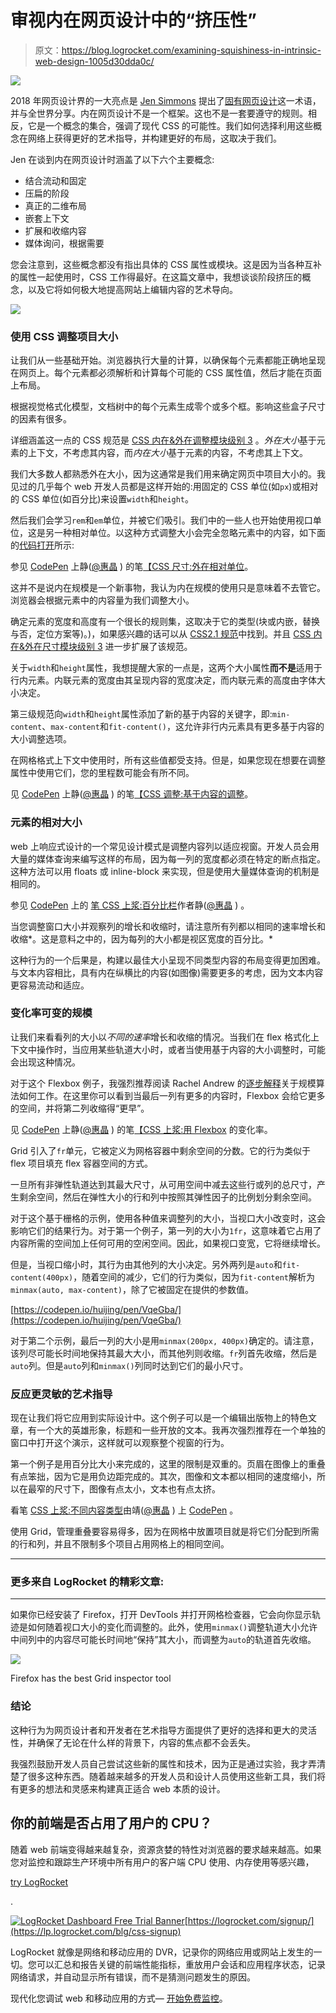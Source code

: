 # 审视内在网页设计中的“挤压性”

> 原文：<https://blog.logrocket.com/examining-squishiness-in-intrinsic-web-design-1005d30dda0c/>

![](img/80392726c1df32466313f696ac445642.png)

2018 年网页设计界的一大亮点是 [Jen Simmons](http://jensimmons.com/) 提出了[固有网页设计](http://www.zeldman.com/2018/05/02/transcript-intrinsic-web-design-with-jen-simmons-the-big-web-show/)这一术语，并与全世界分享。内在网页设计不是一个框架。这也不是一套要遵守的规则。相反，它是一个概念的集合，强调了现代 CSS 的可能性。我们如何选择利用这些概念在网络上获得更好的艺术指导，并构建更好的布局，这取决于我们。

Jen 在谈到内在网页设计时涵盖了以下六个主要概念:

*   结合流动和固定
*   压扁的阶段
*   真正的二维布局
*   嵌套上下文
*   扩展和收缩内容
*   媒体询问，根据需要

您会注意到，这些概念都没有指出具体的 CSS 属性或模块。这是因为当各种互补的属性一起使用时，CSS 工作得最好。在这篇文章中，我想谈谈阶段挤压的概念，以及它将如何极大地提高网站上编辑内容的艺术导向。

[![](img/94b3e0f84b30cb0d321f60471481ab64.png)](https://logrocket.com/signup/)

### 使用 CSS 调整项目大小

让我们从一些基础开始。浏览器执行大量的计算，以确保每个元素都能正确地呈现在网页上。每个元素都必须解析和计算每个可能的 CSS 属性值，然后才能在页面上布局。

根据视觉格式化模型，文档树中的每个元素生成零个或多个框。影响这些盒子尺寸的因素有很多。

详细涵盖这一点的 CSS 规范是 [CSS 内在&外在调整模块级别 3](https://www.w3.org/TR/css-sizing-3/) 。*外在大小*基于元素的上下文，不考虑其内容，而*内在大小*基于元素的内容，不考虑其上下文。

我们大多数人都熟悉外在大小，因为这通常是我们用来确定网页中项目大小的。我见过的几乎每个 web 开发人员都是这样开始的:用固定的 CSS 单位(如`px`)或相对的 CSS 单位(如百分比)来设置`width`和`height`。

然后我们会学习`rem`和`em`单位，并被它们吸引。我们中的一些人也开始使用视口单位，这是另一种相对单位。以这种方式调整大小会完全忽略元素中的内容，如下面的[代码打开](https://codepen.io/huijing/pen/wRwYee/)所示:

参见 [CodePen](https://codepen.io) 上静([@惠晶](https://codepen.io/huijing) )
的笔[【CSS 尺寸:外在相对单位](https://codepen.io/huijing/pen/wRwYee/)。

这并不是说内在规模是一个新事物，我认为内在规模的使用只是意味着不去管它。浏览器会根据元素中的内容量为我们调整大小。

确定元素的宽度和高度有一个很长的规则集，这取决于它的类型(块或内嵌，替换与否，定位方案等)。)，如果感兴趣的话可以从 [CSS2.1 规范](https://www.w3.org/TR/CSS2/visudet.html)中找到。并且 [CSS 内在&外在尺寸模块级别 3](https://www.w3.org/TR/css-sizing-3/) 进一步扩展了该规范。

关于`width`和`height`属性，我想提醒大家的一点是，这两个大小属性**而不是**适用于行内元素。内联元素的宽度由其呈现内容的宽度决定，而内联元素的高度由字体大小决定。

第三级规范向`width`和`height`属性添加了新的基于内容的关键字，即:`min-content`、`max-content`和`fit-content()`，这允许非行内元素具有更多基于内容的大小调整选项。

在网格格式上下文中使用时，所有这些值都受支持。但是，如果您现在想要在调整属性中使用它们，您的里程数可能会有所不同。

见 [CodePen](https://codepen.io) 上静([@惠晶](https://codepen.io/huijing) )
的笔[【CSS 调整:基于内容的调整](https://codepen.io/huijing/pen/VqLqMz/)。

### 元素的相对大小

web 上响应式设计的一个常见设计模式是调整内容列以适应视窗。开发人员会用大量的媒体查询来编写这样的布局，因为每一列的宽度都必须在特定的断点指定。这种方法可以用 floats 或 inline-block 来实现，但是使用大量媒体查询的机制是相同的。

参见 [CodePen](https://codepen.io) 上的 [笔 CSS 上浆:百分比栏](https://codepen.io/huijing/pen/BvNMZB/)作者静([@惠晶](https://codepen.io/huijing) )
。

当您调整窗口大小并观察列的增长和收缩时，请注意所有列都以相同的速率增长和收缩*。这是意料之中的，因为每列的大小都是视区宽度的百分比。*

这种行为的一个后果是，构建以最佳大小呈现不同类型内容的布局变得更加困难。与文本内容相比，具有内在纵横比的内容(如图像)需要更多的考虑，因为文本内容更容易流动和适应。

### 变化率可变的规模

让我们来看看列的大小以*不同的速率*增长和收缩的情况。当我们在 flex 格式化上下文中操作时，当应用某些轨道大小时，或者当使用基于内容的大小调整时，可能会出现这种情况。

对于这个 Flexbox 例子，我强烈推荐阅读 Rachel Andrew 的[逐步解释](https://www.smashingmagazine.com/2018/09/flexbox-sizing-flexible-box/)关于规模算法如何工作。在这里你可以看到当最后一列有更多的内容时，Flexbox 会给它更多的空间，并将第二列收缩得“更早”。

见 [CodePen](https://codepen.io) 上静([@惠晶](https://codepen.io/huijing) )
的笔[【CSS 上浆:用 Flexbox](https://codepen.io/huijing/pen/xmZJMB/) 的变化率。

Grid 引入了`fr`单元，它被定义为网格容器中剩余空间的分数。它的行为类似于 flex 项目填充 flex 容器空间的方式。

一旦所有非弹性轨道达到其最大尺寸，从可用空间中减去这些行或列的总尺寸，产生剩余空间，然后在弹性大小的行和列中按照其弹性因子的比例划分剩余空间。

对于这个基于栅格的示例，使用各种值来调整列的大小，当视口大小改变时，这会影响它们的结果行为。对于第一个例子，第一列的大小为`1fr`，这意味着它占用了内容所需的空间加上任何可用的空闲空间。因此，如果视口变宽，它将继续增长。

但是，当视口缩小时，其行为由其他列的大小决定。另外两列是`auto`和`fit-content(400px)`，随着空间的减少，它们的行为类似，因为`fit-content`解析为`minmax(auto, max-content)`，除了它被固定在提供的参数值。

[https://codepen.io/huijing/pen/VqeGba/](https://codepen.io/huijing/pen/VqeGba/)

对于第二个示例，最后一列的大小是用`minmax(200px, 400px)`确定的。请注意，该列尽可能长时间地保持其最大大小，而其他列则收缩。`fr`列首先收缩，然后是`auto`列。但是`auto`列和`minmax()`列同时达到它们的最小尺寸。

### 反应更灵敏的艺术指导

现在让我们将它应用到实际设计中。这个例子可以是一个编辑出版物上的特色文章，有一个大的英雄形象，标题和一些开放的文本。我再次强烈推荐在一个单独的窗口中打开这个演示，这样就可以观察整个视窗的行为。

第一个例子是用百分比大小来完成的，这里的限制是双重的。页眉在图像上的重叠有点笨拙，因为它是用负边距完成的。其次，图像和文本都以相同的速度缩小，所以在最窄的尺寸下，图像有点太小，文本也有点太挤。

看笔 [CSS 上浆:不同内容类型](https://codepen.io/huijing/pen/YdXMPZ/)由靖([@惠晶](https://codepen.io/huijing) )
上 [CodePen](https://codepen.io) 。

使用 Grid，管理重叠要容易得多，因为在网格中放置项目就是将它们分配到所需的行和列，并且不限制多个项目占用网格上的相同空间。

* * *

### 更多来自 LogRocket 的精彩文章:

* * *

如果你已经安装了 Firefox，打开 DevTools 并打开网格检查器，它会向你显示轨迹是如何随着视口大小的变化而调整的。此外，使用`minmax()`调整轨道大小允许中间列中的内容尽可能长时间地“保持”其大小，而调整为`auto`的轨道首先收缩。

![](img/e01e923aba675f75de37389b15735bde.png)

Firefox has the best Grid inspector tool

### 结论

这种行为为网页设计者和开发者在艺术指导方面提供了更好的选择和更大的灵活性，并确保了无论在什么样的背景下，内容的焦点都不会丢失。

我强烈鼓励开发人员自己尝试这些新的属性和技术，因为正是通过实验，我才弄清楚了很多这种东西。随着越来越多的开发人员和设计人员使用这些新工具，我们将有更多的想法和灵感来构建真正适合 web 本质的设计。

## 你的前端是否占用了用户的 CPU？

随着 web 前端变得越来越复杂，资源贪婪的特性对浏览器的要求越来越高。如果您对监控和跟踪生产环境中所有用户的客户端 CPU 使用、内存使用等感兴趣，

[try LogRocket](https://lp.logrocket.com/blg/css-signup)

.

[![LogRocket Dashboard Free Trial Banner](img/dacb06c713aec161ffeaffae5bd048cd.png)](https://lp.logrocket.com/blg/css-signup)[https://logrocket.com/signup/](https://lp.logrocket.com/blg/css-signup)

LogRocket 就像是网络和移动应用的 DVR，记录你的网络应用或网站上发生的一切。您可以汇总和报告关键的前端性能指标，重放用户会话和应用程序状态，记录网络请求，并自动显示所有错误，而不是猜测问题发生的原因。

现代化您调试 web 和移动应用的方式— [开始免费监控](https://lp.logrocket.com/blg/css-signup)。